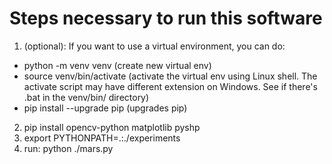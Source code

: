 Steps necessary to run this software
====================================

1. (optional): If you want to use a virtual environment, you can do:
  - python -m venv venv (create new virtual env)
  - source venv/bin/activate (activate the virtual env using Linux shell.
    The activate script may have different extension on Windows. See if there's
    .bat in the venv/bin/ directory)
  - pip install --upgrade pip (upgrades pip)
2. pip install opencv-python matplotlib pyshp
3. export PYTHONPATH=.:./experiments
4. run: python ./mars.py
